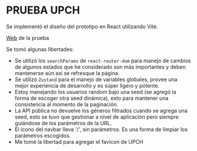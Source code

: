 # PRUEBA UPCH

Se implementó el diseño del prototipo en React utilizando Vite.

[Web](https://prueba-upch-ten.vercel.app/) de la prueba

Se tomó algunas libertades:

- Se utilizó los `searchParams` de `react-router-dom` para manejo de cambios de algunos estados que he considerado son más importantes y deben mantenerse aún así se refresque la página.
- Se utilizó `Zustand` para el manejo de variables globales, provee una mejor experiencia de desarrollo y es súper ligero y potente.
- Estoy manejando los usuarios random bajo una seed (se agregó la forma de escoger otra seed dinámica), esto para mantener una consistencia al momento de la paginación.
- La API pública no devuelve los géneros filtrados cuando se agrega una seed, esto se tuvo que gestionar a nivel de aplicación pero siempre guiándose de los parámetros de la URL.
- El ícono del navbar lleva '/', sin parámetros. Es una forma de limpiar los parámetros escogidos.
- Me tomé la libertad para agregar el favicon de UPCH
